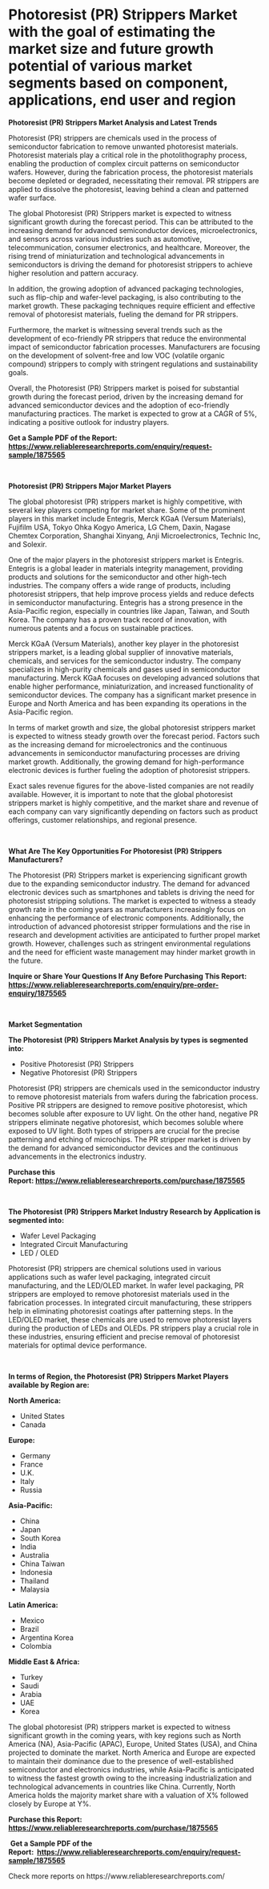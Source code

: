 <p><h1>Photoresist (PR) Strippers Market with the goal of estimating the market size and future growth potential of various market segments based on component, applications, end user and region</h1></p><p><strong>Photoresist (PR) Strippers Market Analysis and Latest Trends</strong></p>
<p><p>Photoresist (PR) strippers are chemicals used in the process of semiconductor fabrication to remove unwanted photoresist materials. Photoresist materials play a critical role in the photolithography process, enabling the production of complex circuit patterns on semiconductor wafers. However, during the fabrication process, the photoresist materials become depleted or degraded, necessitating their removal. PR strippers are applied to dissolve the photoresist, leaving behind a clean and patterned wafer surface.</p><p>The global Photoresist (PR) Strippers market is expected to witness significant growth during the forecast period. This can be attributed to the increasing demand for advanced semiconductor devices, microelectronics, and sensors across various industries such as automotive, telecommunication, consumer electronics, and healthcare. Moreover, the rising trend of miniaturization and technological advancements in semiconductors is driving the demand for photoresist strippers to achieve higher resolution and pattern accuracy.</p><p>In addition, the growing adoption of advanced packaging technologies, such as flip-chip and wafer-level packaging, is also contributing to the market growth. These packaging techniques require efficient and effective removal of photoresist materials, fueling the demand for PR strippers.</p><p>Furthermore, the market is witnessing several trends such as the development of eco-friendly PR strippers that reduce the environmental impact of semiconductor fabrication processes. Manufacturers are focusing on the development of solvent-free and low VOC (volatile organic compound) strippers to comply with stringent regulations and sustainability goals.</p><p>Overall, the Photoresist (PR) Strippers market is poised for substantial growth during the forecast period, driven by the increasing demand for advanced semiconductor devices and the adoption of eco-friendly manufacturing practices. The market is expected to grow at a CAGR of 5%, indicating a positive outlook for industry players.</p></p>
<p><strong>Get a Sample PDF of the Report:&nbsp; <a href="https://www.reliableresearchreports.com/enquiry/request-sample/1875565">https://www.reliableresearchreports.com/enquiry/request-sample/1875565</a></strong></p>
<p>&nbsp;</p>
<p><strong>Photoresist (PR) Strippers Major Market Players</strong></p>
<p><p>The global photoresist (PR) strippers market is highly competitive, with several key players competing for market share. Some of the prominent players in this market include Entegris, Merck KGaA (Versum Materials), Fujifilm USA, Tokyo Ohka Kogyo America, LG Chem, Daxin, Nagase Chemtex Corporation, Shanghai Xinyang, Anji Microelectronics, Technic Inc, and Solexir.</p><p>One of the major players in the photoresist strippers market is Entegris. Entegris is a global leader in materials integrity management, providing products and solutions for the semiconductor and other high-tech industries. The company offers a wide range of products, including photoresist strippers, that help improve process yields and reduce defects in semiconductor manufacturing. Entegris has a strong presence in the Asia-Pacific region, especially in countries like Japan, Taiwan, and South Korea. The company has a proven track record of innovation, with numerous patents and a focus on sustainable practices.</p><p>Merck KGaA (Versum Materials), another key player in the photoresist strippers market, is a leading global supplier of innovative materials, chemicals, and services for the semiconductor industry. The company specializes in high-purity chemicals and gases used in semiconductor manufacturing. Merck KGaA focuses on developing advanced solutions that enable higher performance, miniaturization, and increased functionality of semiconductor devices. The company has a significant market presence in Europe and North America and has been expanding its operations in the Asia-Pacific region.</p><p>In terms of market growth and size, the global photoresist strippers market is expected to witness steady growth over the forecast period. Factors such as the increasing demand for microelectronics and the continuous advancements in semiconductor manufacturing processes are driving market growth. Additionally, the growing demand for high-performance electronic devices is further fueling the adoption of photoresist strippers.</p><p>Exact sales revenue figures for the above-listed companies are not readily available. However, it is important to note that the global photoresist strippers market is highly competitive, and the market share and revenue of each company can vary significantly depending on factors such as product offerings, customer relationships, and regional presence.</p></p>
<p>&nbsp;</p>
<p><strong>What Are The Key Opportunities For Photoresist (PR) Strippers Manufacturers?</strong></p>
<p><p>The Photoresist (PR) Strippers market is experiencing significant growth due to the expanding semiconductor industry. The demand for advanced electronic devices such as smartphones and tablets is driving the need for photoresist stripping solutions. The market is expected to witness a steady growth rate in the coming years as manufacturers increasingly focus on enhancing the performance of electronic components. Additionally, the introduction of advanced photoresist stripper formulations and the rise in research and development activities are anticipated to further propel market growth. However, challenges such as stringent environmental regulations and the need for efficient waste management may hinder market growth in the future.</p></p>
<p><strong>Inquire or Share Your Questions If Any Before Purchasing This Report: <a href="https://www.reliableresearchreports.com/enquiry/pre-order-enquiry/1875565">https://www.reliableresearchreports.com/enquiry/pre-order-enquiry/1875565</a></strong></p>
<p>&nbsp;</p>
<p><strong>Market Segmentation</strong></p>
<p><strong>The Photoresist (PR) Strippers Market Analysis by types is segmented into:</strong></p>
<p><ul><li>Positive Photoresist (PR) Strippers</li><li>Negative Photoresist (PR) Strippers</li></ul></p>
<p><p>Photoresist (PR) strippers are chemicals used in the semiconductor industry to remove photoresist materials from wafers during the fabrication process. Positive PR strippers are designed to remove positive photoresist, which becomes soluble after exposure to UV light. On the other hand, negative PR strippers eliminate negative photoresist, which becomes soluble where exposed to UV light. Both types of strippers are crucial for the precise patterning and etching of microchips. The PR stripper market is driven by the demand for advanced semiconductor devices and the continuous advancements in the electronics industry.</p></p>
<p><strong>Purchase this Report:&nbsp;<a href="https://www.reliableresearchreports.com/purchase/1875565">https://www.reliableresearchreports.com/purchase/1875565</a></strong></p>
<p>&nbsp;</p>
<p><strong>The Photoresist (PR) Strippers Market Industry Research by Application is segmented into:</strong></p>
<p><ul><li>Wafer Level Packaging</li><li>Integrated Circuit Manufacturing</li><li>LED / OLED</li></ul></p>
<p><p>Photoresist (PR) strippers are chemical solutions used in various applications such as wafer level packaging, integrated circuit manufacturing, and the LED/OLED market. In wafer level packaging, PR strippers are employed to remove photoresist materials used in the fabrication processes. In integrated circuit manufacturing, these strippers help in eliminating photoresist coatings after patterning steps. In the LED/OLED market, these chemicals are used to remove photoresist layers during the production of LEDs and OLEDs. PR strippers play a crucial role in these industries, ensuring efficient and precise removal of photoresist materials for optimal device performance.</p></p>
<p>&nbsp;</p>
<p><strong>In terms of Region, the Photoresist (PR) Strippers Market Players available by Region are:</strong></p>
<p>
    <p> <strong> North America: </strong>
        <ul>
            <li>United States</li>
            <li>Canada</li>
        </ul>
        </p> 
    <p> <strong> Europe: </strong>
        <ul>
            <li>Germany</li>
            <li>France</li>
            <li>U.K.</li>
            <li>Italy</li>
            <li>Russia</li>
        </ul>
        </p> 
    <p> <strong> Asia-Pacific: </strong>
        <ul>
            <li>China</li>
            <li>Japan</li>
            <li>South Korea</li>
            <li>India</li>
            <li>Australia</li>
            <li>China Taiwan</li>
            <li>Indonesia</li>
            <li>Thailand</li>
            <li>Malaysia</li>
        </ul>
        </p> 
    <p> <strong> Latin America: </strong>
        <ul>
            <li>Mexico</li>
            <li>Brazil</li>
            <li>Argentina Korea</li>
            <li>Colombia</li>
        </ul>
        </p> 
    <p> <strong> Middle East & Africa: </strong>
        <ul>
            <li>Turkey</li>
            <li>Saudi</li>
            <li>Arabia</li>
            <li>UAE</li>
            <li>Korea</li>
        </ul>
    </p>
    </p>
<p><p>The global photoresist (PR) strippers market is expected to witness significant growth in the coming years, with key regions such as North America (NA), Asia-Pacific (APAC), Europe, United States (USA), and China projected to dominate the market. North America and Europe are expected to maintain their dominance due to the presence of well-established semiconductor and electronics industries, while Asia-Pacific is anticipated to witness the fastest growth owing to the increasing industrialization and technological advancements in countries like China. Currently, North America holds the majority market share with a valuation of X% followed closely by Europe at Y%.</p></p>
<p><strong>Purchase this Report: <a href="https://www.reliableresearchreports.com/purchase/1875565">https://www.reliableresearchreports.com/purchase/1875565</a></strong></p>
<p>&nbsp;<strong>Get a Sample PDF of the Report:&nbsp;&nbsp;<a href="https://www.reliableresearchreports.com/enquiry/request-sample/1875565">https://www.reliableresearchreports.com/enquiry/request-sample/1875565</a></strong></p>
<p><strong></strong></p>
<p>Check more reports on https://www.reliableresearchreports.com/</p>